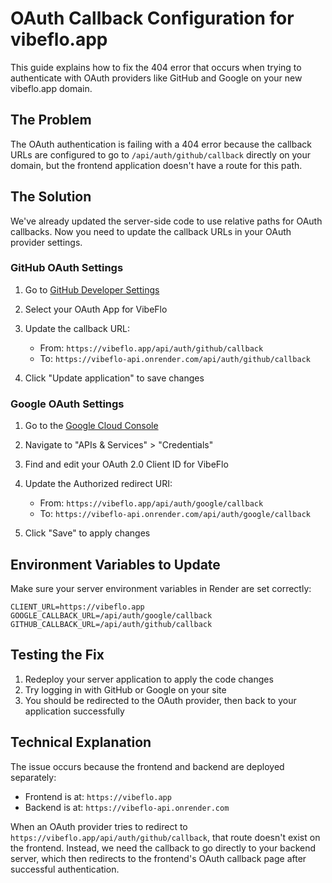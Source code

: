 # OAuth Callback Configuration for vibeflo.app

This guide explains how to fix the 404 error that occurs when trying to authenticate with OAuth providers like GitHub and Google on your new vibeflo.app domain.

## The Problem

The OAuth authentication is failing with a 404 error because the callback URLs are configured to go to `/api/auth/github/callback` directly on your domain, but the frontend application doesn't have a route for this path.

## The Solution

We've already updated the server-side code to use relative paths for OAuth callbacks. Now you need to update the callback URLs in your OAuth provider settings.

### GitHub OAuth Settings

1. Go to [GitHub Developer Settings](https://github.com/settings/developers)
2. Select your OAuth App for VibeFlo
3. Update the callback URL:
   - From: `https://vibeflo.app/api/auth/github/callback`
   - To: `https://vibeflo-api.onrender.com/api/auth/github/callback`

4. Click "Update application" to save changes

### Google OAuth Settings

1. Go to the [Google Cloud Console](https://console.cloud.google.com/)
2. Navigate to "APIs & Services" > "Credentials"
3. Find and edit your OAuth 2.0 Client ID for VibeFlo
4. Update the Authorized redirect URI:
   - From: `https://vibeflo.app/api/auth/google/callback`
   - To: `https://vibeflo-api.onrender.com/api/auth/google/callback`

5. Click "Save" to apply changes

## Environment Variables to Update

Make sure your server environment variables in Render are set correctly:

```
CLIENT_URL=https://vibeflo.app
GOOGLE_CALLBACK_URL=/api/auth/google/callback
GITHUB_CALLBACK_URL=/api/auth/github/callback
```

## Testing the Fix

1. Redeploy your server application to apply the code changes
2. Try logging in with GitHub or Google on your site
3. You should be redirected to the OAuth provider, then back to your application successfully

## Technical Explanation

The issue occurs because the frontend and backend are deployed separately:

- Frontend is at: `https://vibeflo.app`
- Backend is at: `https://vibeflo-api.onrender.com`

When an OAuth provider tries to redirect to `https://vibeflo.app/api/auth/github/callback`, that route doesn't exist on the frontend. Instead, we need the callback to go directly to your backend server, which then redirects to the frontend's OAuth callback page after successful authentication. 